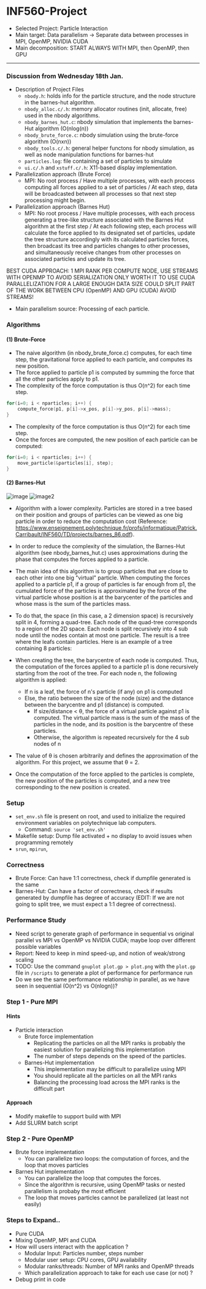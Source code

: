 # INF560-Project
- Selected Project: Particle Interaction
- Main target: Data parallelism -> Separate data between processes in MPI, OpenMP, NVIDIA CUDA
- Main decomposition: START ALWAYS WITH MPI, then OpenMP, then GPU
---

### Discussion from Wednesday 18th Jan.
- Description of Project Files
  - `nbody.h`: holds info for the particle structure, and the node structure in the barnes-hut algorithm.
  - `nbody_alloc.c/.h`: memory allocator routines (init, allocate, free) used in the nbody algorithms.
  - `nbody_barnes_hut.c`: nbody simulation that implements the barnes-Hut algorithm (O(nlog(n))
  - `nbody_brute_force.c`: nbody simulation using the brute-force algorithm (O(nxn))
  - `nbody_tools.c/.h`: general helper functons for nbody simulation, as well as node manipulation functions for barnes-hut
  - `particles.log`: file containing a set of particles to simulate
  - `ui.c/.h` and `xstuff.c/.h`: X11-based display implementation.
- Parallelization approach (Brute Force)
  - MPI: No root process / Have multiple processes, with each process computing all forces applied to a set of particles / At each step, data will be broadcasted between all processes so that next step processing might begin.
- Parallelization approach (Barnes Hut)
  - MPI: No root process / Have multiple processes, with each process generating a tree-like structure associated with the Barnes Hut algorithm at the first step / At each following step, each process will calculate the force applied to its designated set of particles, update the tree structure accordingly with its calculated particles forces, then broadcast its tree and particles changes to other processes, and simultaneously receive changes from other processes on associated particles and update its tree.


BEST CUDA APPROACH: 1 MPI RANK PER COMPUTE NODE, USE STREAMS WITH OPENMP TO AVOID SERIALIZATION
ONLY WORTH IT TO USE CUDA PARALLELIZATION FOR A LARGE ENOUGH DATA SIZE
COULD SPLIT PART OF THE WORK BETWEEN CPU (OpenMP) AND GPU (CUDA)
AVOID STREAMS!
- Main parallelism source: Processing of each particle.

### Algorithms
#### (1) Brute-Force
- The naive algorithm (in nbody_brute_force.c) computes, for each time step, the gravitational force applied to each particle, and computes its new position.
- The force applied to particle p1 is computed by summing the force that all the other particles apply to p1.
- The complexity of the force computation is thus O(n^2) for each time step. 

```c
for(i=0; i < nparticles; i++) {
    compute_force(p1, p[i]->x_pos, p[i]->y_pos, p[i]->mass);
}
```

- The complexity of the force computation is thus O(n^2) for each time step.
- Once the forces are computed, the new position of each particle can be computed:

```c
for(i=0; i < nparticles; i++) {
    move_particle(&particles[i], step);
}
```

#### (2) Barnes-Hut
![image](https://www.enseignement.polytechnique.fr/profs/informatique/Patrick.Carribault/INF560/TD/projects/decoupage_espace.png)
![image2](https://www.enseignement.polytechnique.fr/profs/informatique/Patrick.Carribault/INF560/TD/projects/quad_tree.png)
- Algorithm with a lower complexity. Particles are stored in a tree based on their position and groups of particles can be viewed as one big particle in order to reduce the computation cost (Reference: https://www.enseignement.polytechnique.fr/profs/informatique/Patrick.Carribault/INF560/TD/projects/barnes_86.pdf).
-  In order to reduce the complexity of the simulation, the Barnes-Hut algorithm (see nbody_barnes_hut.c) uses approximations during the phase that computes the forces applied to a particle.
- The main idea of this algorithm is to group particles that are close to each other into one big "virtual" particle. When computing the forces applied to a particle p1, if a group of particles is far enough from p1, the cumulated force of the particles is approximated by the force of the virtual particle whose position is at the barycenter of the particles and whose mass is the sum of the particles mass.
- To do that, the space (in this case, a 2 dimension space) is recursively split in 4, forming a quad-tree. Each node of the quad-tree corresponds to a region of the 2D space. Each node is split recursively into 4 sub node until the nodes contain at most one particle. The result is a tree where the leafs contain particles. Here is an example of a tree containing 8 particles: 
-  When creating the tree, the barycentre of each node is computed. Thus, the computation of the forces applied to a particle p1 is done recursively starting from the root of the tree. For each node n, the following algorithm is applied:
    - If n is a leaf, the force of n's particle (if any) on p1 is computed
    - Else, the ratio between the size of the node (size) and the distance between the barycentre and p1 (distance) is computed.
        - If size/distance < θ, the force of a virtual particle against p1 is computed. The virtual particle mass is the sum of the mass of the particles in the node, and its position is the barycentre of these particles.
        - Otherwise, the algorithm is repeated recursively for the 4 sub nodes of n

- The value of θ is chosen arbitrarily and defines the approximation of the algorithm. For this project, we assume that θ = 2.
- Once the computation of the force applied to the particles is complete, the new position of the particles is computed, and a new tree corresponding to the new position is created. 

### Setup
- `set_env.sh` file is present on root, and used to initialize the required environment variables on polytechnique lab computers.
    - Command: `source 'set_env.sh'`
- Makefile setup: Dump file activated + no display to avoid issues when programming remotely
- `srun`, `mpirun`,

### Correctness
- Brute Force: Can have 1:1 correctness, check if dumpfile generated is the same
- Barnes-Hut: Can have a factor of correctness, check if results generated by dumpfile has degree of accuracy (EDIT: If we are not going to split tree, we must expect a 1:1 degree of correctness).

### Performance Study
- Need script to generate graph of performance in sequential vs original parallel vs MPI vs OpenMP vs NVIDIA CUDA; maybe loop over different possible variables
- Report: Need to keep in mind speed-up, and notion of weak/strong scaling
- TODO: Use the command `gnuplot plot.gp > plot.png` with the `plot.gp` file in `/scripts` to generate a plot of performance for performance run
- Do we see the same performance relationship in parallel, as we have seen in sequential  (O(n^2) vs O(nlogn))?

### Step 1 - Pure MPI
#### Hints
- Particle interaction
    - Brute force implementation
        - Replicating the particles on all the MPI ranks is probably the easiest solution for parallelizing this implementation
        - The number of steps depends on the speed of the particles.
    - Barnes-Hut implementation
        - This implementation may be difficult to parallelize using MPI
        - You should replicate all the particles on all the MPI ranks
        - Balancing the processing load across the MPI ranks is the difficult part
#### Approach
- Modify makefile to support build with MPI
- Add SLURM batch script

### Step 2 - Pure OpenMP
- Brute force implementation
    - You can parallelize two loops: the computation of forces, and the loop that moves particles
- Barnes Hut implementation
    - You can parallelize the loop that computes the forces.
    - Since the algorithm is recursive, using OpenMP tasks or nested parallelism is probaby the most efficient
    - The loop that moves particles cannot be parallelized (at least not easily)

### Steps to Expand..
- Pure CUDA
- Mixing OpenMP, MPI and CUDA
- How will users interact with the application ? 
    - Modular Input: Particles number, steps number
    - Modular user setup: CPU cores, GPU availability
    - Modular ranks/threads: Number of MPI ranks and OpenMP threads
    - Which parallelization approach to take for each use case (or not) ?
- Debug print in code
